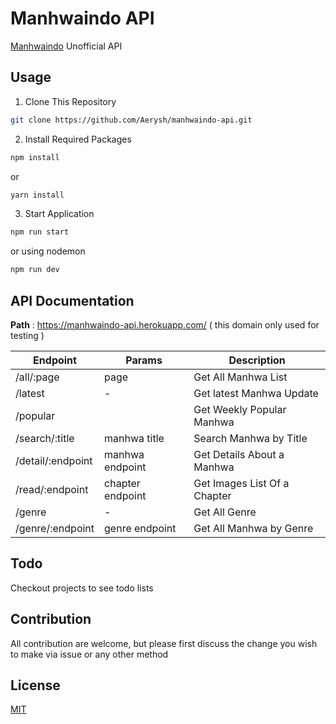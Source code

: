 # Manhwaindo API

[Manhwaindo](https://manhwaindo.id) Unofficial API</br>

## Usage

1. Clone This Repository

```bash
git clone https://github.com/Aerysh/manhwaindo-api.git
```

2. Install Required Packages

```bash
npm install
```

or

```bash
yarn install
```

3. Start Application

```bash
npm run start
```

or using nodemon

```bash
npm run dev
```

## API Documentation

**Path** : https://manhwaindo-api.herokuapp.com/ ( this domain only used for testing )</br>

| Endpoint          | Params           | Description                  |
| ----------------- | ---------------- | ---------------------------- |
| /all/:page        | page             | Get All Manhwa List          |
| /latest           | -                | Get latest Manhwa Update     |
| /popular          |                  | Get Weekly Popular Manhwa    |
| /search/:title    | manhwa title     | Search Manhwa by Title       |
| /detail/:endpoint | manhwa endpoint  | Get Details About a Manhwa   |
| /read/:endpoint   | chapter endpoint | Get Images List Of a Chapter |
| /genre            | -                | Get All Genre                |
| /genre/:endpoint  | genre endpoint   | Get All Manhwa by Genre      |

## Todo

Checkout projects to see todo lists

## Contribution

All contribution are welcome, but please first discuss the change you wish to make via issue or any other method

## License

[MIT](https://github.com/Aerysh/manhwaindo-api/blob/master/LICENSE)
